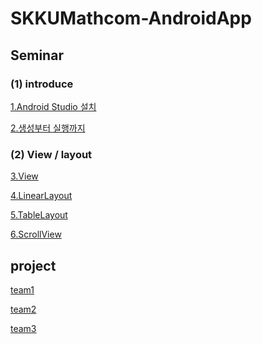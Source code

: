# SKKUMathcom-AndroidApp

## Seminar

### (1) introduce
  [1.Android Studio 설치](https://github.com/SKKUMathcom/2017Seminar/blob/master/Seminar/Introduce/Android_AndroidStudio.md)

  [2.생성부터 실행까지](https://github.com/SKKUMathcom/2017Seminar/blob/master/Seminar/Introduce/FromCreatet_ToRun.md)

### (2) View / layout

  [3.View](https://github.com/SKKUMathcom/2017-Android-/blob/master/Seminar/View-Layout/View.md)

  [4.LinearLayout](https://github.com/SKKUMathcom/2017-Android-/blob/master/Seminar/View-Layout/LinearLayout.md)

  [5.TableLayout](https://github.com/SKKUMathcom/2017-Android-/blob/master/Seminar/View-Layout/TableLayout.md)

  [6.ScrollView](https://github.com/SKKUMathcom/2017-Android-/blob/master/Seminar/View-Layout/ScrollView.md)

## project

[team1]()

[team2]()

[team3]()
